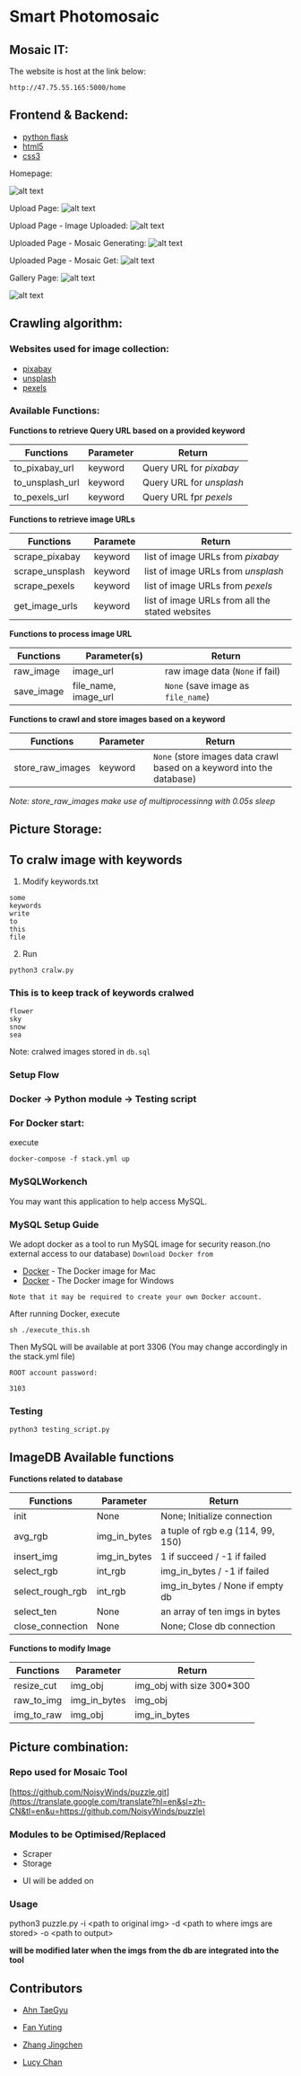 # Smart Photomosaic

## Mosaic IT:

The website is host at the link below:
```
http://47.75.55.165:5000/home
```

## Frontend & Backend:
- [python flask](http://flask.palletsprojects.com/en/1.1.x/)
- [html5](https://en.wikipedia.org/wiki/HTML5)
- [css3](https://en.wikipedia.org/wiki/Cascading_Style_Sheets)


Homepage:

![alt text](https://github.com/CS3103-proj-mosaicit/MosaicIT/blob/master/static/images/readme-home.png)

Upload Page:
![alt text](https://github.com/CS3103-proj-mosaicit/MosaicIT/blob/master/static/images/readme-upload.png)

Upload Page - Image Uploaded:
![alt text](https://github.com/CS3103-proj-mosaicit/MosaicIT/blob/master/static/images/readme-imageuploaded.png)

Uploaded Page - Mosaic Generating:
![alt text](https://github.com/CS3103-proj-mosaicit/MosaicIT/blob/master/static/images/readme-generating.png)

Uploaded Page - Mosaic Get:
![alt text](https://github.com/CS3103-proj-mosaicit/MosaicIT/blob/master/static/images/readme-mosaicget.png)

Gallery Page:
![alt text](https://github.com/CS3103-proj-mosaicit/MosaicIT/blob/master/static/images/readme-gallery1.png)

![alt text](https://github.com/CS3103-proj-mosaicit/MosaicIT/blob/master/static/images/readme-gallery2.png)

## Crawling algorithm:
### Websites used for image collection:

- [pixabay](https://pixabay.com/)
- [unsplash](https://unsplash.com/)
- [pexels](https://www.pexels.com/)

### Available Functions:
**Functions to retrieve Query URL based on a provided keyword**

|Functions|Parameter|Return|
----------|------------|------|
|to_pixabay_url|keyword|Query URL for *pixabay*|
|to_unsplash_url|keyword|Query URL for *unsplash*|
|to_pexels_url|keyword|Query URL fpr *pexels*|

**Functions to retrieve image URLs**

|Functions|Paramete|Return|
----------|------------|------|
|scrape_pixabay|keyword|list of image URLs from *pixabay*|
|scrape_unsplash|keyword|list of image URLs from *unsplash*|
|scrape_pexels|keyword|list of image URLs from *pexels*|
|get_image_urls|keyword|list of image URLs from all the stated websites|

**Functions to process image URL**

|Functions|Parameter(s)|Return|
----------|------------|------|
|raw_image|image_url|raw image data (`None` if fail)|
|save_image|file_name, image_url|`None` (save image as `file_name`)|

**Functions to crawl and store images based on a keyword**

|Functions|Parameter|Return|
----------|------------|------|
|store_raw_images|keyword|`None` (store images data crawl based on a keyword into the database)|

*Note: store_raw_images make use of multiprocessinng with 0.05s sleep*

## Picture Storage:
## To cralw image with keywords
1. Modify keywords.txt
```
some
keywords
write
to
this
file
```
2. Run
```
python3 cralw.py
```

### This is to keep track of keywords cralwed
```
flower
sky
snow
sea
```
Note: cralwed images stored in `db.sql`

### Setup Flow
### Docker -> Python module -> Testing script


### For Docker start:
execute
```
docker-compose -f stack.yml up
```

### MySQLWorkench
You may want this application to help access MySQL.

### MySQL Setup Guide
We adopt docker as a tool to run MySQL image for security reason.(no external access to our database) 
`Download Docker from `
* [Docker](https://hub.docker.com/editions/community/docker-ce-desktop-mac) - The Docker image for Mac
* [Docker](https://hub.docker.com/?overlay=onboarding) - The Docker image for Windows

`Note that it may be required to create your own Docker account.`

After running Docker, execute
```
sh ./execute_this.sh 
```
Then MySQL will be available at port 3306 (You may change accordingly in the stack.yml file)

`ROOT account password:`
```
3103
```
### Testing

```
python3 testing_script.py
```

## ImageDB Available functions

**Functions related to database**

|Functions|Parameter|Return|
----------|------------|------|
|init|None|None; Initialize connection|
|avg_rgb|img_in_bytes|a tuple of rgb e.g (114, 99, 150)|
|insert_img|img_in_bytes| 1 if succeed / -1 if failed |
|select_rgb|int_rgb|img_in_bytes / -1 if failed|
|select_rough_rgb|int_rgb|img_in_bytes / None if empty db|
|select_ten|None|an array of ten imgs in bytes|
|close_connection|None|None; Close db connection|



**Functions to modify Image**

|Functions|Parameter|Return|
----------|------------|------|
|resize_cut|img_obj|img_obj with size 300*300|
|raw_to_img|img_in_bytes|img_obj|
|img_to_raw|img_obj|img_in_bytes|



## Picture combination:

### Repo used for Mosaic Tool

[https://github.com/NoisyWinds/puzzle.git](https://translate.google.com/translate?hl=en&sl=zh-CN&tl=en&u=https://github.com/NoisyWinds/puzzle)


### Modules to be Optimised/Replaced

 - Scraper
 - Storage
 + UI will be added on

### Usage
python3 puzzle.py -i $<$path to original img> -d $<$path to where imgs are stored> -o $<$path to output> 


**will be modified later when the imgs from the db are integrated into the tool**


## Contributors
- [Ahn TaeGyu](https://github.com/Letm3through)

- [Fan Yuting](https://github.com/April0616)

- [Zhang Jingchen](https://github.com/jingchen-z)

- [Lucy Chan](https://github.com/lucydotc)
